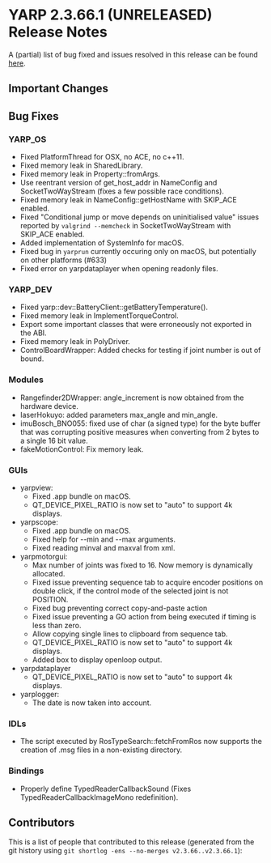 YARP 2.3.66.1 (UNRELEASED) Release Notes
========================================


A (partial) list of bug fixed and issues resolved in this release can be found
[here](https://github.com/robotology/yarp/issues?q=label%3A%22Fixed+in%3A+YARP+2.3.66.1%22).


Important Changes
-----------------


Bug Fixes
---------

### YARP_OS

* Fixed PlatformThread for OSX, no ACE, no c++11.
* Fixed memory leak in SharedLibrary.
* Fixed memory leak in Property::fromArgs.
* Use reentrant version of get_host_addr in NameConfig and SocketTwoWayStream
  (fixes a few possible race conditions).
* Fixed memory leak in NameConfig::getHostName with SKIP_ACE enabled.
* Fixed "Conditional jump or move depends on uninitialised value" issues
  reported by `valgrind --memcheck` in SocketTwoWayStream with SKIP_ACE enabled.
* Added implementation of SystemInfo for macOS.
* Fixed bug in `yarprun` currently occuring only on macOS, but potentially on other platforms (#633)
* Fixed error on yarpdataplayer when opening readonly files.


### YARP_DEV

* Fixed yarp::dev::BatteryClient::getBatteryTemperature().
* Fixed memory leak in ImplementTorqueControl.
* Export some important classes that were erroneously not exported in the ABI.
* Fixed memory leak in PolyDriver.
* ControlBoardWrapper: Added checks for testing if joint number is out of bound.


### Modules

* Rangefinder2DWrapper: angle_increment is now obtained from the hardware
  device.
* laserHokuyo: added parameters max_angle and min_angle.
* imuBosch_BNO055: fixed use of char (a signed type) for the byte buffer that
  was corrupting positive measures when converting from 2 bytes to a single 16
  bit value.
* fakeMotionControl: Fix memory leak.


### GUIs

* yarpview:
  * Fixed .app bundle on macOS.
  * QT_DEVICE_PIXEL_RATIO is now set to "auto" to support 4k displays.
* yarpscope:
  * Fixed .app bundle on macOS.
  * Fixed help for --min and --max arguments.
  * Fixed reading minval and maxval from xml.
* yarpmotorgui:
  * Max number of joints was fixed to 16. Now memory is dynamically allocated.
  * Fixed issue preventing sequence tab to acquire encoder positions on double
    click, if the control mode of the selected joint is not POSITION.
  * Fixed bug preventing correct copy-and-paste action
  * Fixed issue preventing a GO action from being executed if timing is less
    than zero.
  * Allow copying single lines to clipboard from sequence tab.
  * QT_DEVICE_PIXEL_RATIO is now set to "auto" to support 4k displays.
  * Added box to display openloop output.
* yarpdataplayer
  * QT_DEVICE_PIXEL_RATIO is now set to "auto" to support 4k displays.
* yarplogger:
  * The date is now taken into account.


### IDLs

* The script executed by RosTypeSearch::fetchFromRos now supports the creation
  of .msg files in a non-existing directory.


### Bindings

* Properly define TypedReaderCallbackSound (Fixes TypedReaderCallbackImageMono
  redefinition).


Contributors
------------

This is a list of people that contributed to this release (generated from the
git history using `git shortlog -ens --no-merges v2.3.66..v2.3.66.1`):

```
```
